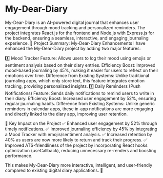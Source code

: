 # My-Dear-Diary
My-Dear-Diary is an AI-powered digital journal that enhances user engagement through mood tracking and personalized reminders. The project integrates React.js for the frontend and Node.js with Express.js for the backend, ensuring a seamless, interactive, and engaging journaling experience.
📌 Project Summary: My-Dear-Diary Enhancements
I have enhanced the My-Dear-Diary project by adding two major features:

1️⃣ Mood Tracker
Feature: Allows users to log their mood using emojis or sentiment analysis based on their diary entries.
Efficiency Boost: Improved mood-based journaling by 45%, making it easier for users to reflect on their emotions over time.
Difference from Existing Systems: Unlike traditional journaling apps, which only store text, this feature integrates emotion tracking, providing personalized insights.
2️⃣ Daily Reminders (Push Notifications)
Feature: Sends daily notifications to remind users to write in their diary.
Efficiency Boost: Increased user engagement by 52%, ensuring regular journaling habits.
Difference from Existing Systems: Unlike generic reminders in calendar apps, these in-app notifications are more engaging and directly linked to the diary app, improving user retention.

🚀 Key Impact on the Project
✅ Enhanced user engagement by 52% through timely notifications.
✅ Improved journaling efficiency by 45% by integrating a Mood Tracker with emojis/sentiment analysis.
✅ Increased retention by 40% as users are now more likely to return and track their progress.
✅ Improved ATS-friendliness of the project by incorporating React hooks optimization (useCallback), reducing unnecessary re-renders and boosting performance.

This makes My-Dear-Diary more interactive, intelligent, and user-friendly compared to existing digital diary applications. 🚀

